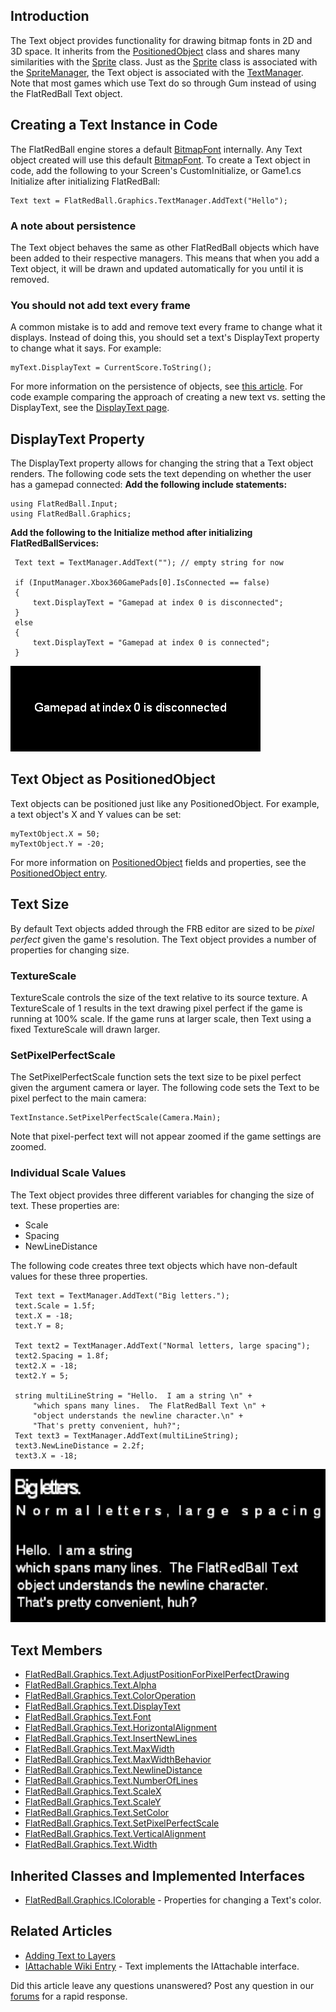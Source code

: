 ## Introduction

The Text object provides functionality for drawing bitmap fonts in 2D and 3D space. It inherits from the [PositionedObject](/frb/docs/index.php?title=FlatRedBall.PositionedObject.md "FlatRedBall.PositionedObject") class and shares many similarities with the [Sprite](/frb/docs/index.php?title=FlatRedBall.Sprite.md "FlatRedBall.Sprite") class. Just as the [Sprite](/frb/docs/index.php?title=FlatRedBall.Sprite.md "FlatRedBall.Sprite") class is associated with the [SpriteManager](/frb/docs/index.php?title=FlatRedBall.Sprite.mdManager "FlatRedBall.SpriteManager"), the Text object is associated with the [TextManager](/frb/docs/index.php?title=FlatRedBall.Graphics.TextManager.md "FlatRedBall.Graphics.TextManager"). Note that most games which use Text do so through Gum instead of using the FlatRedBall Text object.

## Creating a Text Instance in Code

The FlatRedBall engine stores a default [BitmapFont](/frb/docs/index.php?title=FlatRedBall.Graphics.BitmapFont.md "FlatRedBall.Graphics.BitmapFont") internally. Any Text object created will use this default [BitmapFont](/frb/docs/index.php?title=FlatRedBall.Graphics.BitmapFont.md "FlatRedBall.Graphics.BitmapFont"). To create a Text object in code, add the following to your Screen's CustomInitialize, or Game1.cs Initialize after initializing FlatRedBall:

``` lang:c#
Text text = FlatRedBall.Graphics.TextManager.AddText("Hello");
```

### A note about persistence

The Text object behaves the same as other FlatRedBall objects which have been added to their respective managers. This means that when you add a Text object, it will be drawn and updated automatically for you until it is removed.

### You **should not add text every frame**

A common mistake is to add and remove text every frame to change what it displays. Instead of doing this, you should set a text's DisplayText property to change what it says. For example:

    myText.DisplayText = CurrentScore.ToString();

For more information on the persistence of objects, see [this article](/frb/docs/index.php?title=Working_with_Sprites#A_note_about_persistence.md "Working with Sprites"). For code example comparing the approach of creating a new text vs. setting the DisplayText, see the [DisplayText page](/frb/docs/index.php?title=FlatRedBall.Graphics.Text.DisplayText.md "FlatRedBall.Graphics.Text.DisplayText").

## DisplayText Property

The DisplayText property allows for changing the string that a Text object renders. The following code sets the text depending on whether the user has a gamepad connected: **Add the following include statements:**

    using FlatRedBall.Input;
    using FlatRedBall.Graphics;

**Add the following to the Initialize method after initializing FlatRedBallServices:**

     Text text = TextManager.AddText(""); // empty string for now

     if (InputManager.Xbox360GamePads[0].IsConnected == false)
     {
         text.DisplayText = "Gamepad at index 0 is disconnected";
     }
     else
     {
         text.DisplayText = "Gamepad at index 0 is connected";
     }

![DisconnectedText.png](/media/migrated_media-DisconnectedText.png)

## Text Object as PositionedObject

Text objects can be positioned just like any PositionedObject. For example, a text object's X and Y values can be set:

``` lang:c#
myTextObject.X = 50;
myTextObject.Y = -20;
```

For more information on [PositionedObject](/documentation/api/flatredball/flatredball-positionedobject/.md "FlatRedBall.PositionedObject") fields and properties, see the [PositionedObject entry](/documentation/api/flatredball/flatredball-positionedobject/.md "FlatRedBall.PositionedObject").

## Text Size

By default Text objects added through the FRB editor are sized to be *pixel perfect* given the game's resolution. The Text object provides a number of properties for changing size.

### TextureScale

TextureScale controls the size of the text relative to its source texture. A TextureScale of 1 results in the text drawing pixel perfect if the game is running at 100% scale. If the game runs at larger scale, then Text using a fixed TextureScale will drawn larger.

### SetPixelPerfectScale

The SetPixelPerfectScale function sets the text size to be pixel perfect given the argument camera or layer. The following code sets the Text to be pixel perfect to the main camera:

    TextInstance.SetPixelPerfectScale(Camera.Main);

Note that pixel-perfect text will not appear zoomed if the game settings are zoomed.  

### Individual Scale Values

The Text object provides three different variables for changing the size of text. These properties are:

-   Scale
-   Spacing
-   NewLineDistance

The following code creates three text objects which have non-default values for these three properties.

     Text text = TextManager.AddText("Big letters.");
     text.Scale = 1.5f;
     text.X = -18;
     text.Y = 8;

     Text text2 = TextManager.AddText("Normal letters, large spacing");
     text2.Spacing = 1.8f;
     text2.X = -18;
     text2.Y = 5;

     string multiLineString = "Hello.  I am a string \n" +
         "which spans many lines.  The FlatRedBall Text \n" +
         "object understands the newline character.\n" +
         "That's pretty convenient, huh?";
     Text text3 = TextManager.AddText(multiLineString);
     text3.NewLineDistance = 2.2f;
     text3.X = -18;

![ThreeTextObjects.png](/media/migrated_media-ThreeTextObjects.png)

## Text Members

-   [FlatRedBall.Graphics.Text.AdjustPositionForPixelPerfectDrawing](/frb/docs/index.php?title=FlatRedBall.Graphics.Text.AdjustPositionForPixelPerfectDrawing.md "FlatRedBall.Graphics.Text.AdjustPositionForPixelPerfectDrawing")
-   [FlatRedBall.Graphics.Text.Alpha](/frb/docs/index.php?title=FlatRedBall.Graphics.IColorable.Alpha.md "FlatRedBall.Graphics.IColorable.Alpha")
-   [FlatRedBall.Graphics.Text.ColorOperation](/frb/docs/index.php?title=FlatRedBall.Graphics.Text.ColorOperation.md "FlatRedBall.Graphics.Text.ColorOperation")
-   [FlatRedBall.Graphics.Text.DisplayText](/frb/docs/index.php?title=FlatRedBall.Graphics.Text.DisplayText.md "FlatRedBall.Graphics.Text.DisplayText")
-   [FlatRedBall.Graphics.Text.Font](/frb/docs/index.php?title=FlatRedBall.Graphics.Text.Font.md "FlatRedBall.Graphics.Text.Font")
-   [FlatRedBall.Graphics.Text.HorizontalAlignment](/frb/docs/index.php?title=FlatRedBall.Graphics.Text.HorizontalAlignment.md "FlatRedBall.Graphics.Text.HorizontalAlignment")
-   [FlatRedBall.Graphics.Text.InsertNewLines](/frb/docs/index.php?title=FlatRedBall.Graphics.Text.InsertNewLines.md "FlatRedBall.Graphics.Text.InsertNewLines")
-   [FlatRedBall.Graphics.Text.MaxWidth](/frb/docs/index.php?title=FlatRedBall.Graphics.Text.MaxWidth.md "FlatRedBall.Graphics.Text.MaxWidth")
-   [FlatRedBall.Graphics.Text.MaxWidthBehavior](/frb/docs/index.php?title=FlatRedBall.Graphics.Text.MaxWidth.mdBehavior "FlatRedBall.Graphics.Text.MaxWidthBehavior")
-   [FlatRedBall.Graphics.Text.NewlineDistance](/frb/docs/index.php?title=FlatRedBall.Graphics.Text.NewlineDistance.md "FlatRedBall.Graphics.Text.NewlineDistance")
-   [FlatRedBall.Graphics.Text.NumberOfLines](/frb/docs/index.php?title=FlatRedBall.Graphics.Text.NumberOfLines.md "FlatRedBall.Graphics.Text.NumberOfLines")
-   [FlatRedBall.Graphics.Text.ScaleX](/frb/docs/index.php?title=FlatRedBall.Graphics.Text.ScaleX.md "FlatRedBall.Graphics.Text.ScaleX")
-   [FlatRedBall.Graphics.Text.ScaleY](/frb/docs/index.php?title=FlatRedBall.Graphics.Text.ScaleX.md "FlatRedBall.Graphics.Text.ScaleX")
-   [FlatRedBall.Graphics.Text.SetColor](/frb/docs/index.php?title=FlatRedBall.Graphics.Text.SetColor.md "FlatRedBall.Graphics.Text.SetColor")
-   [FlatRedBall.Graphics.Text.SetPixelPerfectScale](/frb/docs/index.php?title=FlatRedBall.Graphics.Text.SetPixelPerfectScale.md "FlatRedBall.Graphics.Text.SetPixelPerfectScale")
-   [FlatRedBall.Graphics.Text.VerticalAlignment](/frb/docs/index.php?title=FlatRedBall.Graphics.Text.VerticalAlignment.md "FlatRedBall.Graphics.Text.VerticalAlignment")
-   [FlatRedBall.Graphics.Text.Width](/frb/docs/index.php?title=FlatRedBall.Graphics.Text.Width.md "FlatRedBall.Graphics.Text.Width")

## Inherited Classes and Implemented Interfaces

-   [FlatRedBall.Graphics.IColorable](/frb/docs/index.php?title=FlatRedBall.Graphics.IColorable.md "FlatRedBall.Graphics.IColorable") - Properties for changing a Text's color.

## Related Articles

-   [Adding Text to Layers](/frb/docs/index.php?title=FlatRedBall.Graphics.Layer#Adding_Text_to_Layers.md "FlatRedBall.Graphics.Layer")
-   [IAttachable Wiki Entry](/frb/docs/index.php?title=FlatRedBall.Math.IAttachable.md "FlatRedBall.Math.IAttachable") - Text implements the IAttachable interface.

Did this article leave any questions unanswered? Post any question in our [forums](/frb/forum/.md) for a rapid response.
